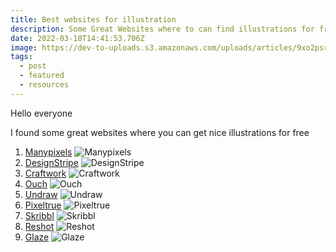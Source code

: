 ```yaml
---
title: Best websites for illustration
description: Some Great Websites where to can find illustrations for free!!!
date: 2022-03-18T14:41:53.706Z
image: https://dev-to-uploads.s3.amazonaws.com/uploads/articles/9xo2psre0vpii8suzq9r.png
tags:
  - post
  - featured
  - resources
---
```


Hello everyone

I found some great websites where you can get nice illustrations for free

1. [Manypixels](https://www.manypixels.co/)
   ![Manypixels](https://dev-to-uploads.s3.amazonaws.com/uploads/articles/tuo0knv9gb4a9l0l7xwk.png)
2. [DesignStripe](https://designstripe.com/)
   ![DesignStripe](https://dev-to-uploads.s3.amazonaws.com/uploads/articles/wv27zsczgpmifqexso06.png)
3. [Craftwork](https://craftwork.design/)
   ![Craftwork](https://dev-to-uploads.s3.amazonaws.com/uploads/articles/1k0jtkvjy35xpt7zswz6.png)
4. [Ouch](https://icons8.com/illustrations)
   ![Ouch](https://dev-to-uploads.s3.amazonaws.com/uploads/articles/fnw6lniaq8lfvx19pn06.png)
5. [Undraw](https://undraw.co/illustrations)
   ![Undraw](https://dev-to-uploads.s3.amazonaws.com/uploads/articles/6j0j9rp4owg4uro0ahhz.png)
6. [Pixeltrue](https://www.pixeltrue.com/free-illustrations)
   ![Pixeltrue](https://dev-to-uploads.s3.amazonaws.com/uploads/articles/8to8ohnbprbxtv9cwdov.png)
7. [Skribbl](https://weareskribbl.com/)
   ![Skribbl](https://dev-to-uploads.s3.amazonaws.com/uploads/articles/53avic0j9keitkfmdmxx.png)
8. [Reshot](https://www.reshot.com/)
   ![Reshot](https://dev-to-uploads.s3.amazonaws.com/uploads/articles/b9rgnopkaue3bewuk4ni.png)
9. [Glaze](https://www.glazestock.com/)
   ![Glaze](https://dev-to-uploads.s3.amazonaws.com/uploads/articles/ye4masptc26dciwaz7mo.png)
